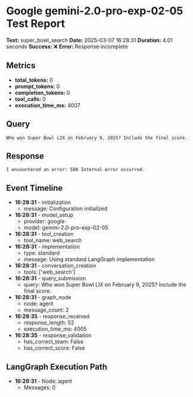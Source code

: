 # Google gemini-2.0-pro-exp-02-05 Test Report

**Test:** super_bowl_search
**Date:** 2025-03-07 16:28:31
**Duration:** 4.01 seconds
**Success:** ❌
**Error:** Response incomplete

## Metrics

- **total_tokens:** 0
- **prompt_tokens:** 0
- **completion_tokens:** 0
- **tool_calls:** 0
- **execution_time_ms:** 4007

## Query

```
Who won Super Bowl LIX on February 9, 2025? Include the final score.
```

## Response

```
I encountered an error: 500 Internal error occurred.
```

## Event Timeline

- **16:28:31** - initialization
  - message: Configuration initialized
- **16:28:31** - model_setup
  - provider: google
  - model: gemini-2.0-pro-exp-02-05
- **16:28:31** - tool_creation
  - tool_name: web_search
- **16:28:31** - implementation
  - type: standard
  - message: Using standard LangGraph implementation
- **16:28:31** - conversation_creation
  - tools: ['web_search']
- **16:28:31** - query_submission
  - query: Who won Super Bowl LIX on February 9, 2025? Include the final score.
- **16:28:31** - graph_node
  - node: agent
  - message_count: 2
- **16:28:35** - response_received
  - response_length: 52
  - execution_time_ms: 4005
- **16:28:35** - response_validation
  - has_correct_team: False
  - has_correct_score: False

## LangGraph Execution Path

- **16:28:31** - Node: agent
  - Messages: 0
